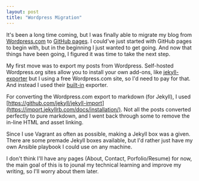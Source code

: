 ```yaml
---
layout: post
title: "Wordpress Migration"
---
```


It's been a long time coming, but I was finally able to migrate my blog from [Wordpress.com](https://www.wordpress.com) to [GitHub pages](https://pages.github.com/).
I could've just started with GitHub pages to begin with, but in the beginning I just wanted to get going.
And now that things have been going, I figured it was time to take the next step.

My first move was to export my posts from Wordpress.
Self-hosted Wordpress.org sites allow you to install your own add-ons, like [jekyll-exporter](https://wordpress.org/plugins/jekyll-exporter) but I using a free Wordpress.com site, so I'd need to pay for that. And instead I used their [built-in](https://wordpress.com/support/export) exporter.

For converting the Wordpress.com export to markdown (for Jekyll), I used [https://github.com/jekyll/jekyll-import](https://import.jekyllrb.com/docs/installation/). Not all the posts converted perfectly to pure markdown, and I went back through some to remove the in-line HTML and asset linking.

Since I use Vagrant as often as possible, making a Jekyll box was a given. There are some premade Jekyll boxes available, but I'd rather just have my own Ansible playbook I could use on any machine.

I don't think I'll have any pages (About, Contact, Porfolio/Resume) for now, the main goal of this is to jounal my technical learning and improve my writing, so I'll worry about them later.
